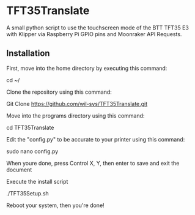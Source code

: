 # TFT35Translate
A small python script to use the touchscreen mode of the BTT TFT35 E3 with Klipper via Raspberry Pi GPIO pins and Moonraker API Requests.

## Installation
First, move into the home directory by executing this command:

cd ~/

Clone the repository using this command:

Git Clone  https://github.com/wil-sys/TFT35Translate.git

Move into the programs directory using this command:

cd TFT35Translate

Edit the "config.py" to be accurate to your printer using this command:

sudo nano config.py

When youre done, press Control X, Y, then enter to save and exit the document 

Execute the install script

./TFT35Setup.sh

Reboot your system, then you're done!
